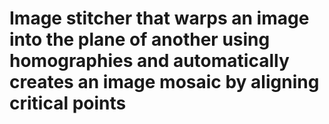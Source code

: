 # Image stitcher that warps an image into the plane of another using homographies and automatically creates an image mosaic by aligning critical points
